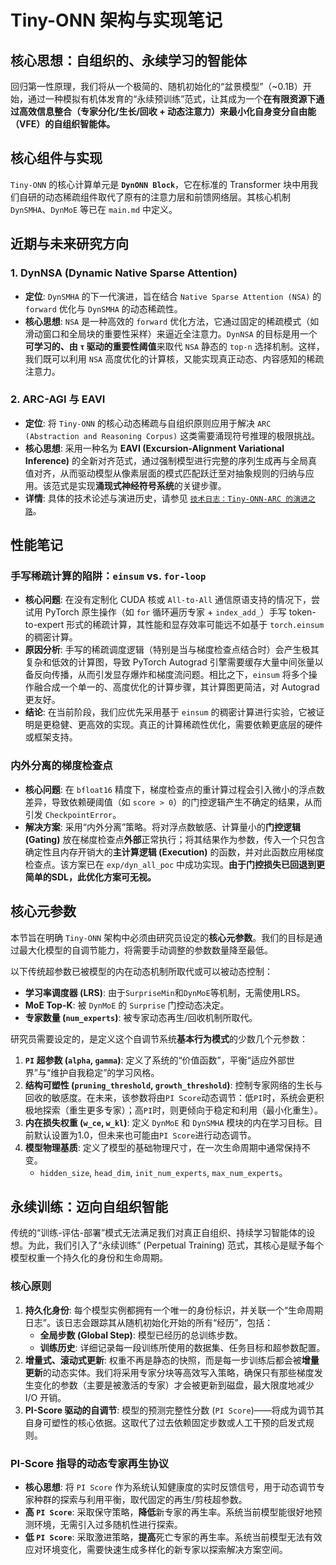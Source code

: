 # Tiny-ONN 架构与实现笔记

## 核心思想：自组织的、永续学习的智能体

回归第一性原理，我们将从一个极简的、随机初始化的“盆景模型”（~0.1B）开始，通过一种模拟有机体发育的“永续预训练”范式，让其成为一个**在有限资源下通过高效信息整合（专家分化/生长/回收 + 动态注意力）来最小化自身变分自由能（VFE）的自组织智能体。**

## 核心组件与实现

`Tiny-ONN` 的核心计算单元是 **`DynONN Block`**，它在标准的 Transformer 块中用我们自研的动态稀疏组件取代了原有的注意力层和前馈网络层。其核心机制 `DynSMHA`、`DynMoE` 等已在 `main.md` 中定义。

## 近期与未来研究方向

### 1. DynNSA (Dynamic Native Sparse Attention)

- **定位**: `DynSMHA` 的下一代演进，旨在结合 `Native Sparse Attention (NSA)` 的 `forward` 优化与 `DynSMHA` 的动态稀疏性。
- **核心思想**: `NSA` 是一种高效的 `forward` 优化方法，它通过固定的稀疏模式（如滑动窗口和全局块的重要性采样）来逼近全注意力。`DynNSA` 的目标是用一个**可学习的、由 `τ` 驱动的重要性阈值**来取代 `NSA` 静态的 `top-n` 选择机制。这样，我们既可以利用 `NSA` 高度优化的计算核，又能实现真正动态、内容感知的稀疏注意力。

### 2. ARC-AGI 与 EAVI

- **定位**: 将 `Tiny-ONN` 的核心动态稀疏与自组织原则应用于解决 `ARC (Abstraction and Reasoning Corpus)` 这类需要涌现符号推理的极限挑战。
- **核心思想**: 采用一种名为 **EAVI (Excursion-Alignment Variational Inference)** 的全新对齐范式，通过强制模型进行完整的序列生成再与全局真值对齐，从而驱动模型从像素层面的模式匹配跃迁至对抽象规则的归纳与应用。该范式是实现**涌现式神经符号系统**的关键步骤。
- **详情**: 具体的技术论述与演进历史，请参见 [`技术日志：Tiny-ONN-ARC 的演进之路`](./Tiny-ONN-ARC.md)。

## 性能笔记

### 手写稀疏计算的陷阱：`einsum` vs. `for-loop`

- **核心问题**: 在没有定制化 CUDA 核或 `All-to-All` 通信原语支持的情况下，尝试用 PyTorch 原生操作（如 `for` 循环遍历专家 + `index_add_`）手写 token-to-expert 形式的稀疏计算，其性能和显存效率可能远不如基于 `torch.einsum` 的稠密计算。
- **原因分析**: 手写的稀疏调度逻辑（特别是当与梯度检查点结合时）会产生极其复杂和低效的计算图，导致 PyTorch Autograd 引擎需要缓存大量中间张量以备反向传播，从而引发显存爆炸和梯度流问题。相比之下，`einsum` 将多个操作融合成一个单一的、高度优化的计算步骤，其计算图更简洁，对 Autograd 更友好。
- **结论**: 在当前阶段，我们应优先采用基于 `einsum` 的稠密计算进行实验，它被证明是更稳健、更高效的实现。真正的计算稀疏性优化，需要依赖更底层的硬件或框架支持。

### 内外分离的梯度检查点

- **核心问题**: 在 `bfloat16` 精度下，梯度检查点的重计算过程会引入微小的浮点数差异，导致依赖硬阈值（如 `score > 0`）的门控逻辑产生不确定的结果，从而引发 `CheckpointError`。
- **解决方案**: 采用“内外分离”策略。将对浮点数敏感、计算量小的**门控逻辑 (Gating)** 放在梯度检查点**外部**正常执行；将其结果作为参数，传入一个只包含确定性且内存开销大的**主计算逻辑 (Execution)** 的函数，并对此函数应用梯度检查点。该方案已在 `exp/dyn_all_poc` 中成功实现。**由于门控损失已回退到更简单的SDL，此优化方案可无视。**

## 核心元参数

本节旨在明确 `Tiny-ONN` 架构中必须由研究员设定的**核心元参数**。我们的目标是通过最大化模型的自调节能力，将需要手动调整的参数数量降至最低。

以下传统超参数已被模型的内在动态机制所取代或可以被动态控制：

- **学习率调度器 (LRS)**: 由于`SurpriseMin`和`DynMoE`等机制，无需使用LRS。
- **MoE Top-K**: 被 `DynMoE` 的 `Surprise` 门控动态决定。
- **专家数量 (`num_experts`)**: 被专家动态再生/回收机制所取代。

研究员需要设定的，是定义这个自调节系统**基本行为模式**的少数几个元参数：

1. **`PI` 超参数 (`alpha`, `gamma`)**: 定义了系统的“价值函数”，平衡“适应外部世界”与“维护自我稳定”的学习风格。
2. **结构可塑性 (`pruning_threshold`, `growth_threshold`)**: 控制专家网络的生长与回收的敏感度。在未来，该参数将由`PI Score`动态调节：低`PI`时，系统会更积极地探索（重生更多专家）；高`PI`时，则更倾向于稳定和利用（最小化重生）。
3. **内在损失权重 (`w_ce`, `w_kl`)**: 定义 `DynMoE` 和 `DynSMHA` 模块的内在学习目标。目前默认设置为1.0，但未来也可能由`PI Score`进行动态调节。
4. **模型物理基质**: 定义了模型的基础物理尺寸，在一次生命周期中通常保持不变。
    - `hidden_size`, `head_dim`, `init_num_experts`, `max_num_experts`。

## 永续训练：迈向自组织智能

传统的“训练-评估-部署”模式无法满足我们对真正自组织、持续学习智能体的设想。为此，我们引入了“永续训练” (Perpetual Training) 范式，其核心是赋予每个模型权重一个持久化的身份和生命周期。

### 核心原则

1. **持久化身份**: 每个模型实例都拥有一个唯一的身份标识，并关联一个“生命周期日志”。该日志会跟踪其从随机初始化开始的所有“经历”，包括：
    - **全局步数 (Global Step)**: 模型已经历的总训练步数。
    - **训练历史**: 详细记录每一段训练所使用的数据集、任务目标和超参数配置。
2. **增量式、滚动式更新**: 权重不再是静态的快照，而是每一步训练后都会被**增量更新**的动态实体。我们将采用专家分块等高效写入策略，确保只有那些梯度发生变化的参数（主要是被激活的专家）才会被更新到磁盘，最大限度地减少 I/O 开销。
3. **PI-Score 驱动的自调节**: 模型的预测完整性分数 (`PI Score`)——将成为调节其自身可塑性的核心依据。这取代了过去依赖固定步数或人工干预的启发式规则。

### PI-Score 指导的动态专家再生协议

- **核心思想**: 将 `PI Score` 作为系统认知健康度的实时反馈信号，用于动态调节专家种群的探索与利用平衡，取代固定的再生/剪枝超参数。
- **高 `PI Score`**: 采取保守策略，**降低**新专家的再生率。系统当前模型能很好地预测环境，无需引入过多随机性进行探索。
- **低 `PI Score`**: 采取激进策略，**提高**死亡专家的再生率。系统当前模型无法有效应对环境变化，需要快速生成多样化的新专家以探索解决方案空间。
